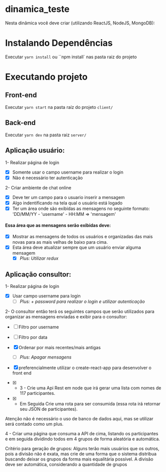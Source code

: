 # dinamica_teste

Nesta dinâmica você deve criar (utilizando ReactJS, NodeJS, MongoDB):

# Instalando Dependências

Executar `yarn install` ou ``npm install` nas pasta raiz do projeto

# Executando projeto

## Front-end

Executar `yarn start` na pasta raíz do projeto `client/`

## Back-end

Executar `yarn dev` na pasta raiz `server/`

## Aplicação usuário:

1- Realizar página de login

- [x] Somente usar o campo username para realizar o login
- [x] Não é necessário ter autenticação

2- Criar ambiente de chat online

- [x] Deve ter um campo para o usuario inserir a mensagem
- [x] Algo indentificando na tela qual o usuário está logado
- [x] Ter um área onde são exibidas as mensagens no seguinte formato:
      'DD/MM/YY - 'username' - HH:MM => 'mensagem'

#### Essa área que as mensagens serão exibidas deve:

- [x] Mostrar as mensagens de todos os usuários e organizadas das mais novas para as mais velhas de baixo para cima.
- [x] Esta área deve atualizar sempre que um usuário enviar alguma mensagem
  - [x] _Plus: Utilizar redux_

## Aplicação consultor:

1- Realizar página de login

- [x] Usar campo username para login
  - [ ] _Plus: + password para realizar o login e utilizar autenticação_

2- O consultor então terá os seguintes campos que serão utilizados para organizar as mensagens enviadas e exibir para o consultor:

- [ ] Filtro por username
- [ ] Filtro por data
- [x] Ordenar por mais recentes/mais antigas
  - [ ] _Plus: Apagar mensagens_
- [x] preferencialmente utilizar o create-react-app para desenvolver o front end

- [x] - 3 - Crie uma Api Rest em node que irá gerar uma lista com nomes de 117 participantes.

- [x] - Em Seguida Crie uma rota para ser consumida (essa rota irá retornar seu JSON de participantes).

Atenção não é necessário o uso de banco de dados aqui, mas se utilizar será contado como um plus.

4 - Criar uma página que consuma a API de cima, listando os participantes e em seguida dividindo todos em 4 grupos de forma aleatória e automática.

Critério para geração de grupos: Alguns terão mais usuários que os outros, pois a divisão não é exata, mas crie de uma forma que o sistema distribua buscando deixar os grupos da forma mais equalitária possível. A divisão deve ser automática, considerando a quantidade de grupos
